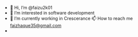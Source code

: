 - 👋 Hi, I’m @faizu2k01
- 👀 I’m interested in software development
- 🌱 I’m currently working in Crescerance 
  📫 How to reach me faizhaque35@gmail.com
- 

<!---
faizu2k01/faizu2k01 is a ✨ special ✨ repository because its `README.md` (this file) appears on your GitHub profile.
You can click the Preview link to take a look at your changes.
--->
